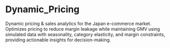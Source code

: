 # Dynamic_Pricing
Dynamic pricing &amp; sales analytics for the Japan e-commerce market. Optimizes pricing to reduce margin leakage while maintaining GMV using simulated data with seasonality, category elasticity, and margin constraints, providing actionable insights for decision-making.
